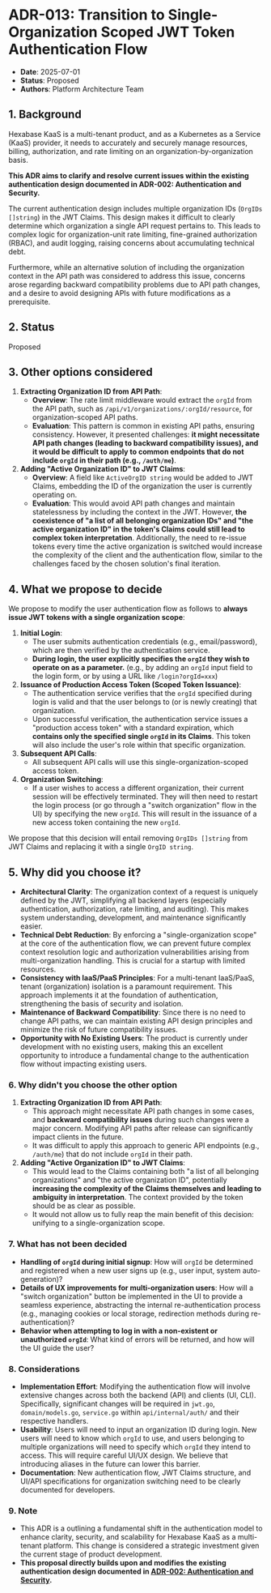 # ADR-013: Transition to Single-Organization Scoped JWT Token Authentication Flow

- **Date**: 2025-07-01
- **Status**: Proposed
- **Authors**: Platform Architecture Team

## 1. Background

Hexabase KaaS is a multi-tenant product, and as a Kubernetes as a Service (KaaS) provider, it needs to accurately and securely manage resources, billing, authorization, and rate limiting on an organization-by-organization basis.

**This ADR aims to clarify and resolve current issues within the existing authentication design documented in ADR-002: Authentication and Security.**

The current authentication design includes multiple organization IDs (`OrgIDs []string`) in the JWT Claims. This design makes it difficult to clearly determine which organization a single API request pertains to. This leads to complex logic for organization-unit rate limiting, fine-grained authorization (RBAC), and audit logging, raising concerns about accumulating technical debt.

Furthermore, while an alternative solution of including the organization context in the API path was considered to address this issue, concerns arose regarding backward compatibility problems due to API path changes, and a desire to avoid designing APIs with future modifications as a prerequisite.

## 2. Status

Proposed

## 3. Other options considered

1. **Extracting Organization ID from API Path**:
   - **Overview**: The rate limit middleware would extract the `orgId` from the API path, such as `/api/v1/organizations/:orgId/resource`, for organization-scoped API paths.
   - **Evaluation**: This pattern is common in existing API paths, ensuring consistency. However, it presented challenges: **it might necessitate API path changes (leading to backward compatibility issues), and it would be difficult to apply to common endpoints that do not include `orgId` in their path (e.g., `/auth/me`)**.
2. **Adding "Active Organization ID" to JWT Claims**:
   - **Overview**: A field like `ActiveOrgID string` would be added to JWT Claims, embedding the ID of the organization the user is currently operating on.
   - **Evaluation**: This would avoid API path changes and maintain statelessness by including the context in the JWT. However, **the coexistence of "a list of all belonging organization IDs" and "the active organization ID" in the token's Claims could still lead to complex token interpretation**. Additionally, the need to re-issue tokens every time the active organization is switched would increase the complexity of the client and the authentication flow, similar to the challenges faced by the chosen solution's final iteration.

## 4. What we propose to decide

We propose to modify the user authentication flow as follows to **always issue JWT tokens with a single organization scope**:

1. **Initial Login**:
   - The user submits authentication credentials (e.g., email/password), which are then verified by the authentication service.
   - **During login, the user explicitly specifies the `orgId` they wish to operate on as a parameter.** (e.g., by adding an `orgId` input field to the login form, or by using a URL like `/login?orgId=xxx`)
2. **Issuance of Production Access Token (Scoped Token Issuance)**:
   - The authentication service verifies that the `orgId` specified during login is valid and that the user belongs to (or is newly creating) that organization.
   - Upon successful verification, the authentication service issues a "production access token" with a standard expiration, which **contains only the specified single `orgId` in its Claims**. This token will also include the user's role within that specific organization.
3. **Subsequent API Calls**:
   - All subsequent API calls will use this single-organization-scoped access token.
4. **Organization Switching**:
   - If a user wishes to access a different organization, their current session will be effectively terminated. They will then need to restart the login process (or go through a "switch organization" flow in the UI) by specifying the new `orgId`. This will result in the issuance of a new access token containing the new `orgId`.

We propose that this decision will entail removing `OrgIDs []string` from JWT Claims and replacing it with a single `OrgID string`.

## 5. Why did you choose it?

- **Architectural Clarity**: The organization context of a request is uniquely defined by the JWT, simplifying all backend layers (especially authentication, authorization, rate limiting, and auditing). This makes system understanding, development, and maintenance significantly easier.
- **Technical Debt Reduction**: By enforcing a "single-organization scope" at the core of the authentication flow, we can prevent future complex context resolution logic and authorization vulnerabilities arising from multi-organization handling. This is crucial for a startup with limited resources.
- **Consistency with IaaS/PaaS Principles**: For a multi-tenant IaaS/PaaS, tenant (organization) isolation is a paramount requirement. This approach implements it at the foundation of authentication, strengthening the basis of security and isolation.
- **Maintenance of Backward Compatibility**: Since there is no need to change API paths, we can maintain existing API design principles and minimize the risk of future compatibility issues.
- **Opportunity with No Existing Users**: The product is currently under development with no existing users, making this an excellent opportunity to introduce a fundamental change to the authentication flow without impacting existing users.

### 6. Why didn't you choose the other option

1. **Extracting Organization ID from API Path**:
   - This approach might necessitate API path changes in some cases, and **backward compatibility issues** during such changes were a major concern. Modifying API paths after release can significantly impact clients in the future.
   - It was difficult to apply this approach to generic API endpoints (e.g., `/auth/me`) that do not include `orgId` in their path.
2. **Adding "Active Organization ID" to JWT Claims**:
   - This would lead to the Claims containing both "a list of all belonging organizations" and "the active organization ID", potentially **increasing the complexity of the Claims themselves and leading to ambiguity in interpretation**. The context provided by the token should be as clear as possible.
   - It would not allow us to fully reap the main benefit of this decision: unifying to a single-organization scope.

### 7. What has not been decided

- **Handling of `orgId` during initial signup**: How will `orgId` be determined and registered when a new user signs up (e.g., user input, system auto-generation)?
- **Details of UX improvements for multi-organization users**: How will a "switch organization" button be implemented in the UI to provide a seamless experience, abstracting the internal re-authentication process (e.g., managing cookies or local storage, redirection methods during re-authentication)?
- **Behavior when attempting to log in with a non-existent or unauthorized `orgId`**: What kind of errors will be returned, and how will the UI guide the user?

### 8. Considerations

- **Implementation Effort**: Modifying the authentication flow will involve extensive changes across both the backend (API) and clients (UI, CLI). Specifically, significant changes will be required in `jwt.go`, `domain/models.go`, `service.go` within `api/internal/auth/` and their respective handlers.
- **Usability**: Users will need to input an organization ID during login. New users will need to know which `orgId` to use, and users belonging to multiple organizations will need to specify which `orgId` they intend to access. This will require careful UI/UX design. We believe that introducing aliases in the future can lower this barrier.
- **Documentation**: New authentication flow, JWT Claims structure, and UI/API specifications for organization switching need to be clearly documented for developers.

### 9. Note

- This ADR is a outlining a fundamental shift in the authentication model to enhance clarity, security, and scalability for Hexabase KaaS as a multi-tenant platform. This change is considered a strategic investment given the current stage of product development.
- **This proposal directly builds upon and modifies the existing authentication design documented in [ADR-002: Authentication and Security](./001-platform-architecture.md).**

